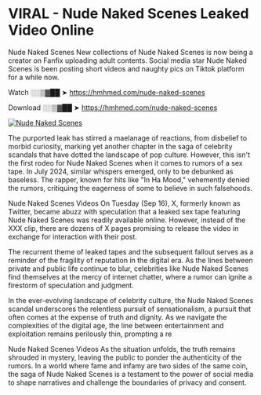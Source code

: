 # VIRAL - Nude Naked Scenes Leaked Video Online

Nude Naked Scenes New collections of Nude Naked Scenes is now being a creator on Fanfix uploading adult contents. Social media star Nude Naked Scenes is been posting short videos and naughty pics on Tiktok platform for a while now.

Watch ░░▒▓██ ➤ https://hmhmed.com/nude-naked-scenes

Download ░░▒▓██ ➤ https://hmhmed.com/nude-naked-scenes

[![Nude Naked Scenes](https://i.imgur.com/dJHk4Zq.gif)](https://hmhmed.com/nude-naked-scenes)

The purported leak has stirred a maelanage of reactions, from disbelief to morbid curiosity, marking yet another chapter in the saga of celebrity scandals that have dotted the landscape of pop culture. However, this isn't the first rodeo for Nude Naked Scenes when it comes to rumors of a sex tape. In July 2024, similar whispers emerged, only to be debunked as baseless. The rapper, known for hits like "In Ha Mood," vehemently denied the rumors, critiquing the eagerness of some to believe in such falsehoods.

Nude Naked Scenes Videos
On Tuesday (Sep 16), X, formerly known as Twitter, became abuzz with speculation that a leaked sex tape featuring Nude Naked Scenes was readily available online. However, instead of the XXX clip, there are dozens of X pages promising to release the video in exchange for interaction with their post.

The recurrent theme of leaked tapes and the subsequent fallout serves as a reminder of the fragility of reputation in the digital era. As the lines between private and public life continue to blur, celebrities like Nude Naked Scenes find themselves at the mercy of internet chatter, where a rumor can ignite a firestorm of speculation and judgment.

In the ever-evolving landscape of celebrity culture, the Nude Naked Scenes scandal underscores the relentless pursuit of sensationalism, a pursuit that often comes at the expense of truth and dignity. As we navigate the complexities of the digital age, the line between entertainment and exploitation remains perilously thin, prompting a re

Nude Naked Scenes Videos
As the situation unfolds, the truth remains shrouded in mystery, leaving the public to ponder the authenticity of the rumors. In a world where fame and infamy are two sides of the same coin, the saga of Nude Naked Scenes is a testament to the power of social media to shape narratives and challenge the boundaries of privacy and consent.